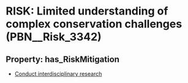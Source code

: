 # RISK: __Limited understanding of complex conservation challenges__ (PBN__Risk_3342)

## Property: has_RiskMitigation

* [Conduct interdisciplinary research](PBN__Mitigation_2094)

